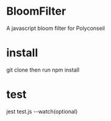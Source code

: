 # BloomFilter
A javascript bloom filter for Polyconseil

# install
git clone then run npm install

# test
jest test.js --watch(optional)
